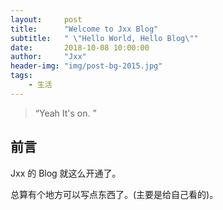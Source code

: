 ```yaml
---
layout:     post
title:      "Welcome to Jxx Blog"
subtitle:   " \"Hello World, Hello Blog\""
date:       2018-10-08 10:00:00
author:     "Jxx"
header-img: "img/post-bg-2015.jpg"
tags:
    - 生活
---
```


> “Yeah It's on. ”


## 前言

Jxx 的 Blog 就这么开通了。

总算有个地方可以写点东西了。(主要是给自己看的)。


